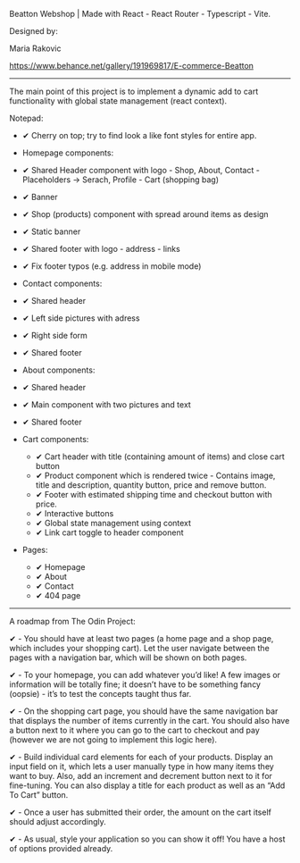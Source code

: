 Beatton Webshop | Made with React - React Router - Typescript - Vite.

Designed by: 

Maria Rakovic

https://www.behance.net/gallery/191969817/E-commerce-Beatton

--------------------------------------------------------------------------

The main point of this project is to implement a dynamic add to cart functionality with global state management (react context).

Notepad:

- ✔ Cherry on top; try to find look a like font styles for entire app.

- Homepage components:

- ✔ Shared Header component with logo - Shop, About, Contact - Placeholders -> Serach, Profile - Cart (shopping bag)
- ✔ Banner
- ✔ Shop (products) component with spread around items as design
- ✔ Static banner
- ✔ Shared footer with logo - address - links
- ✔ Fix footer typos (e.g. address in mobile mode)

- Contact components:

- ✔ Shared header
- ✔ Left side pictures with adress
- ✔ Right side form
- ✔ Shared footer

- About components:

- ✔ Shared header
- ✔ Main component with two pictures and text
- ✔ Shared footer

- Cart components:

  - ✔ Cart header with title (containing amount of items) and close cart button
  - ✔ Product component which is rendered twice - Contains image, title and description, quantity button, price and remove button.
  - ✔ Footer with estimated shipping time and checkout button with price.
  - ✔ Interactive buttons
  - ✔ Global state management using context
  - ✔ Link cart toggle to header component

- Pages:

  - ✔ Homepage
  - ✔ About
  - ✔ Contact
  - ✔ 404 page

---

A roadmap from The Odin Project:

✔ - You should have at least two pages (a home page and a shop page, which includes your shopping cart). Let the user navigate between the pages with a navigation bar, which will be shown on both pages.

✔ - To your homepage, you can add whatever you’d like! A few images or information will be totally fine; it doesn’t have to be something fancy (oopsie) - it’s to test the concepts taught thus far.

✔ - On the shopping cart page, you should have the same navigation bar that displays the number of items currently in the cart. You should also have a button next to it where you can go to the cart to checkout and pay (however we are not going to implement this logic here).

✔ - Build individual card elements for each of your products. Display an input field on it, which lets a user manually type in how many items they want to buy. Also, add an increment and decrement button next to it for fine-tuning. You can also display a title for each product as well as an “Add To Cart” button.

✔ - Once a user has submitted their order, the amount on the cart itself should adjust accordingly.

✔ - As usual, style your application so you can show it off! You have a host of options provided already.
